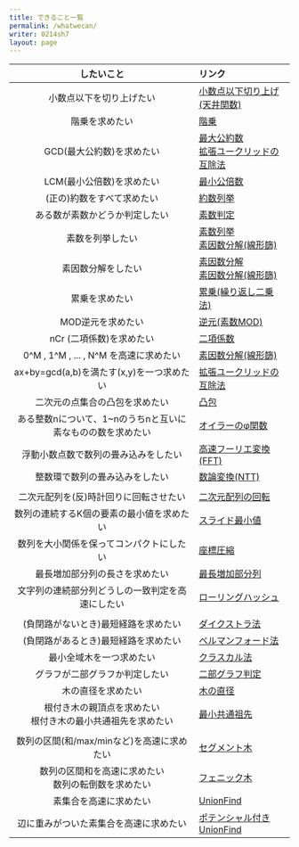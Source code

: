 ```yaml
---
title: できること一覧
permalink: /whatwecan/
writer: 0214sh7
layout: page
---
```


| したいこと | リンク |
| :---: | :--- |
| 小数点以下を切り上げたい | [小数点以下切り上げ(天井関数)](../posts/basic-math#小数点以下切り上げ天井関数) |
| 階乗を求めたい | [階乗](../posts/basic-math#階乗) |
| GCD(最大公約数)を求めたい | [最大公約数](../posts/basic-math#最大公約数) <br> [拡張ユークリッドの互除法](../posts/bezout-coef) |
| LCM(最小公倍数)を求めたい | [最小公倍数](../posts/basic-math#最小公倍数) |
| (正の)約数をすべて求めたい | [約数列挙](../posts/basic-math#約数列挙) |
| ある数が素数かどうか判定したい | [素数判定](../posts/basic-math#素数判定) |
| 素数を列挙したい | [素数列挙](../posts/basic-math#素数列挙) <br> [素因数分解(線形篩)](../posts/sieve)|
| 素因数分解をしたい | [素因数分解](../posts/basic-math#素因数分解) <br> [素因数分解(線形篩)](../posts/sieve) |
| 累乗を求めたい | [累乗(繰り返し二乗法)](../posts/basic-math#累乗繰り返し二乗法) |
| MOD逆元を求めたい | [逆元(素数MOD)](../posts/basic-math#逆元素数mod) |
| nCr (二項係数)を求めたい | [二項係数](../posts/binomial-coefficient) |
| 0^M , 1^M , ... , N^M を高速に求めたい | [素因数分解(線形篩)](../posts/sieve) |
| ax+by=gcd(a,b)を満たす(x,y)を一つ求めたい | [拡張ユークリッドの互除法](../posts/bezout-coef) |
| 二次元の点集合の凸包を求めたい | [凸包](../posts/convexhull) |
| ある整数nについて、1~nのうちnと互いに素なものの数を求めたい | [オイラーのφ関数](../posts/totient) |
| 浮動小数点数で数列の畳み込みをしたい | [高速フーリエ変換(FFT)](../posts/fft) |
| 整数環で数列の畳み込みをしたい | [数論変換(NTT)](../posts/ntt) |
|  |  |
| 二次元配列を(反)時計回りに回転させたい | [二次元配列の回転](../posts/vector2d-rotate) |
| 数列の連続するK個の要素の最小値を求めたい | [スライド最小値](../posts/slideminimum) |
| 数列を大小関係を保ってコンパクトにしたい | [座標圧縮](../posts/compress) |
| 最長増加部分列の長さを求めたい | [最長増加部分列](../posts/lis) |
| 文字列の連続部分列どうしの一致判定を高速にしたい | [ローリングハッシュ](../posts/rollinghash) |
|  |  |
| (負閉路がないとき)最短経路を求めたい | [ダイクストラ法](../posts/dijkstra) |
| (負閉路があるとき)最短経路を求めたい | [ベルマンフォード法](../posts/bellmanford) |
| 最小全域木を一つ求めたい | [クラスカル法](../posts/kruskal) |
| グラフが二部グラフか判定したい | [二部グラフ判定](../posts/bipartite) |
| 木の直径を求めたい | [木の直径](../posts/double-sweep) |
| 根付き木の親頂点を求めたい <br> 根付き木の最小共通祖先を求めたい | [最小共通祖先](../posts/lowest-common-ancestor) |
|  |  |
| 数列の区間(和/max/minなど)を高速に求めたい | [セグメント木](../posts/segmenttree) |
| 数列の区間和を高速に求めたい <br> 数列の転倒数を求めたい | [フェニック木](../posts/fenwicktree) |
| 素集合を高速に求めたい | [UnionFind](../posts/unionfind) |
| 辺に重みがついた素集合を高速に求めたい | [ポテンシャル付きUnionFind](../posts/pot-unionfind) |

